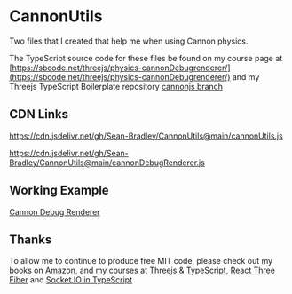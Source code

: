 # CannonUtils

Two files that I created that help me when using Cannon physics.

The TypeScript source code for these files be found on my course page at [https://sbcode.net/threejs/physics-cannonDebugrenderer/](https://sbcode.net/threejs/physics-cannonDebugrenderer/) and my Threejs TypeScript Boilerplate repository [cannonjs branch](https://github.com/Sean-Bradley/Three.js-TypeScript-Boilerplate/tree/cannonjs)

## CDN Links

https://cdn.jsdelivr.net/gh/Sean-Bradley/CannonUtils@main/cannonUtils.js

https://cdn.jsdelivr.net/gh/Sean-Bradley/CannonUtils@main/cannonDebugRenderer.js
      
## Working Example

[Cannon Debug Renderer](https://sbedit.net/c92f6bd6e4d8880f1adab124464ca6a55fc7a7e6)

## Thanks

To allow me to continue to produce free MIT code, please check out my books on [Amazon](https://www.amazon.com/kindle-dbs/entity/author/B091CV4KY5), and my courses at [Threejs & TypeScript](https://sbcode.net/threejs), [React Three Fiber](https://sbcode.net/react-three-fiber/) and [Socket.IO in TypeScript](https://sbcode.net/tssock/)

